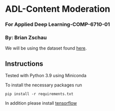 # ADL-Content Moderation
### For Applied Deep Learning-COMP-6710-01
### By: Brian Zschau


We will be using the dataset found [here](https://data.mendeley.com/datasets/9sxpkmm8xn/1). 


## Instructions

Tested with Python 3.9 using Miniconda

To install the necessary packages run
```
pip install -r requirements.txt
```

In addition please install [tensorflow](https://www.tensorflow.org/install)